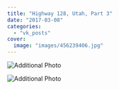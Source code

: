 ```yaml
---
title: "Highway 128, Utah, Part 3"
date: "2017-03-08"
categories: 
  - "vk_posts"
cover:
  image: "images/456239406.jpg"
---
```


![Additional Photo](https://vodpop.ru/wp-content/uploads/2023/07/456239407.jpg)

![Additional Photo](https://vodpop.ru/wp-content/uploads/2023/07/456239408.jpg)
